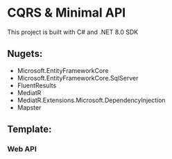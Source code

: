 # CQRS & Minimal API

This project is built with C# and .NET 8.0 SDK

## Nugets:

- Microsoft.EntityFrameworkCore
- Microsoft.EntityFrameworkCore.SqlServer
- FluentResults
- MediatR
- MediatR.Extensions.Microsoft.DependencyInjection
- Mapster

## Template:

### Web API

